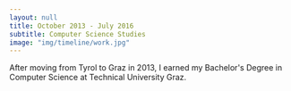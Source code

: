 ```yaml
---
layout: null
title: October 2013 - July 2016
subtitle: Computer Science Studies
image: "img/timeline/work.jpg"
---
```

After moving from Tyrol to Graz in 2013, I earned my Bachelor's Degree in Computer Science at Technical University Graz. 